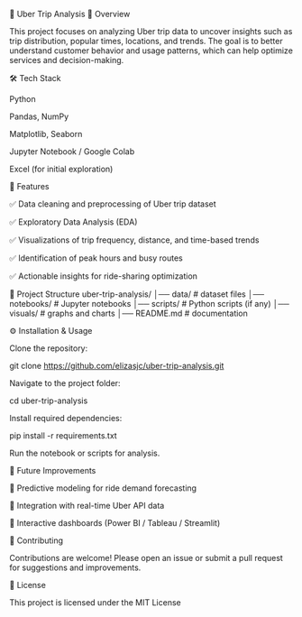 🚖 Uber Trip Analysis
📖 Overview

This project focuses on analyzing Uber trip data to uncover insights such as trip distribution, popular times, locations, and trends. The goal is to better understand customer behavior and usage patterns, which can help optimize services and decision-making.

🛠️ Tech Stack

Python

Pandas, NumPy

Matplotlib, Seaborn

Jupyter Notebook / Google Colab

Excel (for initial exploration)

🚀 Features

✅ Data cleaning and preprocessing of Uber trip dataset

✅ Exploratory Data Analysis (EDA)

✅ Visualizations of trip frequency, distance, and time-based trends

✅ Identification of peak hours and busy routes

✅ Actionable insights for ride-sharing optimization

📂 Project Structure
uber-trip-analysis/
│── data/                  # dataset files
│── notebooks/             # Jupyter notebooks
│── scripts/               # Python scripts (if any)
│── visuals/               # graphs and charts
│── README.md              # documentation

⚙️ Installation & Usage

Clone the repository:

git clone https://github.com/elizasjc/uber-trip-analysis.git


Navigate to the project folder:

cd uber-trip-analysis


Install required dependencies:

pip install -r requirements.txt


Run the notebook or scripts for analysis.


📌 Future Improvements

🔹 Predictive modeling for ride demand forecasting

🔹 Integration with real-time Uber API data

🔹 Interactive dashboards (Power BI / Tableau / Streamlit)

🤝 Contributing

Contributions are welcome! Please open an issue or submit a pull request for suggestions and improvements.

📜 License

This project is licensed under the MIT License

